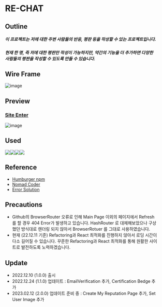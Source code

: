 # RE-CHAT

## Outline
##### 이 프로젝트는 저에 대한 주변 사람들의 반응, 평판 등을 작성할 수 있는 프로젝트입니다.
##### 현재 한 명, 즉 저에 대한 평판만 작성이 가능하지만, 약간의 기능을 더 추가하면 다양한 사람들의 평판을 작성할 수 있도록 만들 수 있습니다.


## Wire Frame
![image](https://user-images.githubusercontent.com/89464762/207522425-95653488-4e8b-4de3-88b3-38e9ceb7885a.png)


## Preview
### [Site Enter](https://junhopportunity.github.io/Responses-Chat/)

![image](https://user-images.githubusercontent.com/89464762/207521709-d00287c2-86d4-4897-b464-4d56906a9336.png)

## Used
<img src="https://img.shields.io/badge/Firebase-FFCA28?style=for-the-badge&logo=firebase&logoColor=white"><img src="https://img.shields.io/badge/Javascript-F7DF1E?style=for-the-badge&logo=Javascript&logoColor=white"><img src="https://img.shields.io/badge/React-61DAFB?style=for-the-badge&logo=React&logoColor=white"><img src="https://img.shields.io/badge/Notion-000000?style=for-the-badge&logo=Notion&logoColor=white">

## Reference
* [Humburger npm](https://github.com/luukdv/hamburger-react)
* [Nomad Coder](https://nomadcoders.co/nwitter/lobby)
* [Error Solution](https://velog.io/@junhopportunity)

## Precautions
* Github의 BrowserRouter 오류로 인해 Main Page 이외의 페이지에서 Refresh를 할 경우 404 Error가 발생하고 있습니다. HashRouter 로 대체해보았으나 구상했던 방식대로 렌더링 되지 않아서 BrowserRotuer 를 그대로 사용하였습니다.
* 현재 (22.12.11 기준) Refactoring과 React 최적화를 진행하지 않아서 로딩 시간이 다소 길어질 수 있습니다. 꾸준한 Refactoring과 React 최적화를 통해 원활한 사이트로 발전하도록 노력하겠습니다.

## Update
* 2022.12.10 (1.0.0) 출시
* 2022.12.24 (1.1.0) 업데이트 : EmailVerification 추가, Certification Bedge 추가
* 2023.02.12 (2.0.0) 업데이트 준비 중 : Create My Reputation Page 추가, Set User Image 추가
